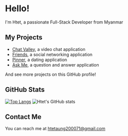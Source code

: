 # Hello!

I'm Htet, a passionate Full-Stack Developer from Myanmar

## My Projects

* [Chat Valley](https://chat-valley-zx8a.onrender.com), a video chat application
* [Friends](https://www.youtube.com/watch?v=YVJtvKztXcA), a social networking application
* [Pinner](https://www.youtube.com/watch?v=REYGXIMTIXY), a dating application
* [Ask Me](https://askme-sigma.vercel.app/), a question and answer application 

And see more projects on this GitHub profile!

## GitHub Stats

[![Top Langs](https://github-readme-stats.vercel.app/api/top-langs/?username=Htetaungkyaw71&langs_count=3)](https://github.com/Htetaungkyaw71) ![Htet's GitHub stats](https://github-readme-stats.vercel.app/api?username=Htetaungkyaw71&show_icons=true&theme=transparent&line_height=27)


## Contact Me

You can reach me at <htetaung200071@gmail.com>
